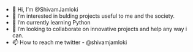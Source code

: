 - 👋 Hi, I’m @ShivamJamloki
- 👀 I’m interested in bulding projects useful to me and the society. 
- 🌱 I’m currently learning Python
- 💞️ I’m looking to collaborate on innovative projects and help any way i can.
- 📫 How to reach me twitter - @shivamjamloki

<!---
ShivamJamloki/ShivamJamloki is a ✨ special ✨ repository because its `README.md` (this file) appears on your GitHub profile.
You can click the Preview link to take a look at your changes.
--->
